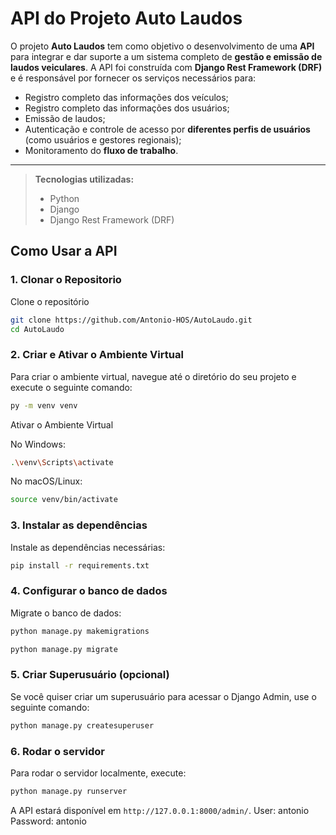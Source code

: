 # API do Projeto Auto Laudos

O projeto **Auto Laudos** tem como objetivo o desenvolvimento de uma **API** para integrar e dar suporte a um sistema completo de **gestão e emissão de laudos veiculares**. A API foi construída com **Django Rest Framework (DRF)** e é responsável por fornecer os serviços necessários para:

- Registro completo das informações dos veículos;
- Registro completo das informações dos usuários;
- Emissão de laudos;
- Autenticação e controle de acesso por **diferentes perfis de usuários** (como usuários e gestores regionais);
- Monitoramento do **fluxo de trabalho**.

---

> **Tecnologias utilizadas:**
>
> - Python
> - Django
> - Django Rest Framework (DRF)

## Como Usar a API

### 1. **Clonar o Repositorio**

Clone o repositório

```bash
git clone https://github.com/Antonio-HOS/AutoLaudo.git
cd AutoLaudo
```

### 2. **Criar e Ativar o Ambiente Virtual**

Para criar o ambiente virtual, navegue até o diretório do seu projeto e execute o seguinte comando:

```bash
py -m venv venv
```

Ativar o Ambiente Virtual

No Windows:
```bash
.\venv\Scripts\activate
```

No macOS/Linux:
```bash
source venv/bin/activate
```

### 3. **Instalar as dependências**

Instale as dependências necessárias:

```bash
pip install -r requirements.txt
```

### 4. **Configurar o banco de dados**

Migrate o banco de dados:

```bash
python manage.py makemigrations
```

```bash
python manage.py migrate
```

### 5. **Criar Superusuário (opcional)**

Se você quiser criar um superusuário para acessar o Django Admin, use o seguinte comando:

```bash
python manage.py createsuperuser
```

### 6. **Rodar o servidor**

Para rodar o servidor localmente, execute:

```bash
python manage.py runserver
```

A API estará disponível em `http://127.0.0.1:8000/admin/`.
User: antonio
Password: antonio

